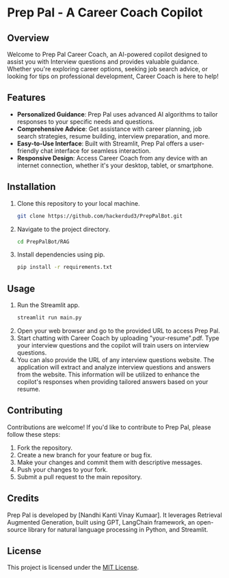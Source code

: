 # Prep Pal - A Career Coach Copilot

## Overview
Welcome to Prep Pal Career Coach, an AI-powered copilot designed to assist you with Interview questions and provides valuable guidance. Whether you're exploring career options, seeking job search advice, or looking for tips on professional development, Career Coach is here to help!

## Features
- **Personalized Guidance**: Prep Pal uses advanced AI algorithms to tailor responses to your specific needs and questions.
- **Comprehensive Advice**: Get assistance with career planning, job search strategies, resume building, interview preparation, and more.
- **Easy-to-Use Interface**: Built with Streamlit, Prep Pal offers a user-friendly chat interface for seamless interaction.
- **Responsive Design**: Access Career Coach from any device with an internet connection, whether it's your desktop, tablet, or smartphone.

## Installation
1. Clone this repository to your local machine.
    ```bash
    git clone https://github.com/hackerdud3/PrepPalBot.git
    ```
2. Navigate to the project directory.
    ```bash
    cd PrepPalBot/RAG
    ```
3. Install dependencies using pip.
    ```bash
    pip install -r requirements.txt
    ```

## Usage
1. Run the Streamlit app.
    ```bash
    streamlit run main.py
    ```
2. Open your web browser and go to the provided URL to access Prep Pal.
3. Start chatting with Career Coach by uploading "your-resume".pdf. Type your interview questions and the copilot will train users on interview questions.
4. You can also provide the URL of any interview questions website. The application will extract and analyze interview questions and answers from the website. This information will be utilized to enhance the copilot's responses when providing tailored answers based on your resume.

## Contributing
Contributions are welcome! If you'd like to contribute to Prep Pal, please follow these steps:
1. Fork the repository.
2. Create a new branch for your feature or bug fix.
3. Make your changes and commit them with descriptive messages.
4. Push your changes to your fork.
5. Submit a pull request to the main repository.

## Credits
Prep Pal is developed by [Nandhi Kanti Vinay Kumaar]. It leverages Retrieval Augmented Generation, built using GPT, LangChain framework, an open-source library for natural language processing in Python, and Streamlit.

## License
This project is licensed under the [MIT License](LICENSE).
